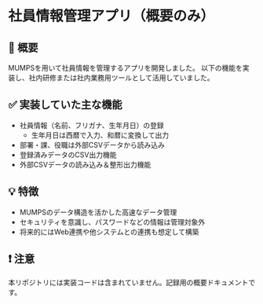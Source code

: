 # 社員情報管理アプリ（概要のみ）

## 📌 概要
MUMPSを用いて社員情報を管理するアプリを開発しました。
以下の機能を実装し、社内研修または社内業務用ツールとして活用していました。

## ✅ 実装していた主な機能
- 社員情報（名前、フリガナ、生年月日）の登録
  - 生年月日は西暦で入力、和暦に変換して出力
- 部署・課、役職は外部CSVデータから読み込み
- 登録済みデータのCSV出力機能
- 外部CSVデータの読み込み＆整形出力機能

## 💡 特徴
- MUMPSのデータ構造を活かした高速なデータ管理
- セキュリティを意識し、パスワードなどの情報は管理対象外
- 将来的にはWeb連携や他システムとの連携も想定して構築

## ❗ 注意
本リポジトリには実装コードは含まれていません。記録用の概要ドキュメントです。
